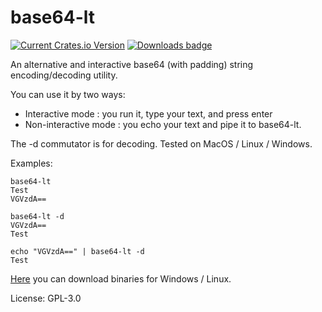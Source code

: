 # base64-lt

[![Current Crates.io Version](https://img.shields.io/crates/v/base64-lt.svg)](https://crates.io/crates/base64-lt)
[![Downloads badge](https://img.shields.io/crates/d/base64-lt.svg)](https://crates.io/crates/base64-lt)

An alternative and interactive base64 (with padding) string encoding/decoding utility.

You can use it by two ways:
- Interactive mode : you run it, type your text, and press enter
- Non-interactive mode : you echo your text and pipe it to base64-lt.

The -d commutator is for decoding. Tested on MacOS / Linux / Windows.

Examples:
```
base64-lt
Test
VGVzdA==
````

```text
base64-lt -d
VGVzdA==
Test
````

```text
echo "VGVzdA==" | base64-lt -d
Test
```

[Here](https://techblog.pagesperso-orange.fr/) you can download binaries for Windows / Linux.

License: GPL-3.0
